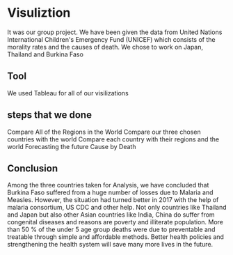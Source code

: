 # Visuliztion
It was our group project. We have been given the data from United Nations International Children's Emergency Fund (UNICEF) which consists of the morality rates and the causes of death. We chose to work on Japan, Thailand and Burkina Faso 

## Tool
We used Tableau for all of our visilizations 

## steps that we done
Compare All of the Regions in the World
Compare our three chosen countries with the world
Compare each country with their regions and the world
Forecasting the future
Cause by Death

## Conclusion
Among the three countries taken for Analysis, we have concluded that Burkina Faso suffered from a huge number of losses due to Malaria and Measles. However, the situation had turned better in 2017 with the help of malaria consortium, US CDC and other help. Not only countries like Thailand and Japan but also other Asian countries like India, China do suffer from congenital diseases and reasons are poverty and illiterate population. More than 50 % of the under 5 age group deaths were due to preventable and treatable through simple and affordable methods. Better health policies and strengthening the health system will save many more lives in the future.
